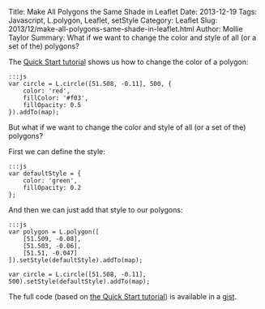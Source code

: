 Title: Make All Polygons the Same Shade in Leaflet
Date: 2013-12-19
Tags: Javascript, L.polygon, Leaflet, setStyle
Category: Leaflet
Slug: 2013/12/make-all-polygons-same-shade-in-leaflet.html
Author: Mollie Taylor
Summary: What if we want to change the color and style of all (or a set of the) polygons?

The [Quick Start tutorial](http://leafletjs.com/examples/quick-start.html) shows us how to change the color of a polygon:

	:::js
	var circle = L.circle([51.508, -0.11], 500, {
		color: 'red',
		fillColor: '#f03',
		fillOpacity: 0.5
	}).addTo(map);

But what if we want to change the color and style of all (or a set of the) polygons?

First we can define the style:

	:::js
	var defaultStyle = {
		color: 'green',
		fillOpacity: 0.2
	};

And then we can just add that style to our polygons:

	:::js
	var polygon = L.polygon([
		[51.509, -0.08],
		[51.503, -0.06],
		[51.51, -0.047]
	]).setStyle(defaultStyle).addTo(map);

	var circle = L.circle([51.508, -0.11], 500).setStyle(defaultStyle).addTo(map);

The full code (based on [the Quick Start tutorial](http://leafletjs.com/examples/quick-start.html)) is available in a [gist](https://gist.github.com/mollietaylor/7110969).



